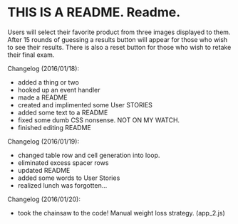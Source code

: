 # THIS IS A README.  Readme.

Users will select their favorite product from three images displayed to them.
After 15 rounds of guessing a results button will appear for those who wish to see their results.
There is also a reset button for those who wish to retake their final exam.

Changelog (2016/01/18):
  * added a thing or two
  * hooked up an event handler
  * made a README
  * created and implimented some User STORIES
  * added some text to a README
  * fixed some dumb CSS nonsense.  NOT ON MY WATCH.
  * finished editing README

Changelog (2016/01/19):
  * changed table row and cell generation into loop.
  * eliminated excess spacer rows
  * updated README
  * added some words to User Stories
  * realized lunch was forgotten...

Changelog (2016/01/20):
  * took the chainsaw to the code!  Manual weight loss strategy.  (app_2.js)
